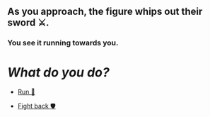 ## As you approach, the figure whips out their sword ⚔️. 
### You see it running towards you. 
# *What do you do?*

* [Run 🏃](3-B.md)

* [Fight back 🛡️](3-C.md)
